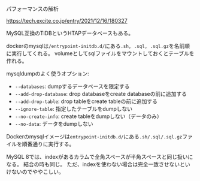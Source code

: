 パフォーマンスの解析

https://tech.excite.co.jp/entry/2021/12/16/180327

MySQL互換のTiDBというHTAPデータベースもある。

dockerのmysqlは`/entrypoint-initdb.d/`にある`.sh, .sql, .sql.gz`を名前順に実行してくれる。
volumeとしてsqlファイルをマウントしておくとテーブルを作れる。

mysqldumpのよく使うオプション:

- `--databases`: dumpするデータベースを限定する
- `--add-drop-database`: drop databaseをcreate databaseの前に追加する
- `--add-drop-table`: drop tableをcreate tableの前に追加する
- `--ignore-table`: 指定したテーブルをdumpしない
- `--no-create-info`: create tableをdumpしない（データのみ）
- `--no-data`: データをdumpしない

Dockerのmysqlイメージは`entrypoint-initdb.d/`にある`.sh/.sql/.sql.gz`ファイルを順番通りに実行する。

MySQL 8では、indexがあるカラムで全角スペースが半角スペースと同じ扱いになる。
結合の時も同じ。
ただ、indexを使わない場合は完全一致させないといけないのでややこしい。
